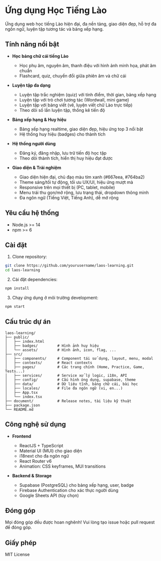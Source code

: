 # Ứng dụng Học Tiếng Lào

Ứng dụng web học tiếng Lào hiện đại, đa nền tảng, giao diện đẹp, hỗ trợ đa ngôn ngữ, luyện tập tương tác và bảng xếp hạng.

## Tính năng nổi bật

- **Học bảng chữ cái tiếng Lào**
  - Học phụ âm, nguyên âm, thanh điệu với hình ảnh minh họa, phát âm chuẩn
  - Flashcard, quiz, chuyển đổi giữa phiên âm và chữ cái

- **Luyện tập đa dạng**
  - Luyện tập trắc nghiệm (quiz) với tính điểm, thời gian, bảng xếp hạng
  - Luyện tập với trò chơi tương tác (Wordwall, mini game)
  - Luyện tập với bảng viết (vẽ, luyện viết chữ Lào trực tiếp)
  - Theo dõi số lần luyện tập, thống kê tiến độ

- **Bảng xếp hạng & Huy hiệu**
  - Bảng xếp hạng realtime, giao diện đẹp, hiệu ứng top 3 nổi bật
  - Hệ thống huy hiệu (badges) cho thành tích

- **Hệ thống người dùng**
  - Đăng ký, đăng nhập, lưu trữ tiến độ học tập
  - Theo dõi thành tích, hiển thị huy hiệu đạt được

- **Giao diện & Trải nghiệm**
  - Giao diện hiện đại, chủ đạo màu tím xanh (#667eea, #764ba2)
  - Theme sáng/tối tự động, tối ưu UX/UI, hiệu ứng mượt mà
  - Responsive trên mọi thiết bị (PC, tablet, mobile)
  - Menu trái thu gọn/mở rộng, lưu trạng thái, dropdown thông minh
  - Đa ngôn ngữ (Tiếng Việt, Tiếng Anh), dễ mở rộng

## Yêu cầu hệ thống

- Node.js >= 14
- npm >= 6

## Cài đặt

1. Clone repository:
```bash
git clone https://github.com/yourusername/laos-learning.git
cd laos-learning
```
2. Cài đặt dependencies:
```bash
npm install
```
3. Chạy ứng dụng ở môi trường development:
```bash
npm start
```

## Cấu trúc dự án

```
laos-learning/
├── public/
│   ├── index.html
│   ├── badges/         # Hình ảnh huy hiệu
│   └── assets/         # Hình ảnh, icon, flag, ...
├── src/
│   ├── components/     # Component tái sử dụng, layout, menu, modal
│   ├── contexts/       # React contexts
│   ├── pages/          # Các trang chính (Home, Practice, Game, Tests...)
│   ├── services/       # Service xử lý logic, i18n, API
│   ├── config/         # Cấu hình ứng dụng, supabase, theme
│   ├── data/           # Dữ liệu tĩnh, bảng chữ cái, bài học
│   ├── locales/        # File đa ngôn ngữ (vi, en...)
│   ├── App.tsx
│   └── index.tsx
├── document/           # Release notes, tài liệu kỹ thuật
├── package.json
└── README.md
```

## Công nghệ sử dụng

- **Frontend**
  - ReactJS + TypeScript
  - Material UI (MUI) cho giao diện
  - i18next cho đa ngôn ngữ
  - React Router v6
  - Animation: CSS keyframes, MUI transitions

- **Backend & Storage**
  - Supabase (PostgreSQL) cho bảng xếp hạng, user, badge
  - Firebase Authentication cho xác thực người dùng
  - Google Sheets API (tùy chọn)

## Đóng góp

Mọi đóng góp đều được hoan nghênh! Vui lòng tạo issue hoặc pull request để đóng góp.

## Giấy phép

MIT License 